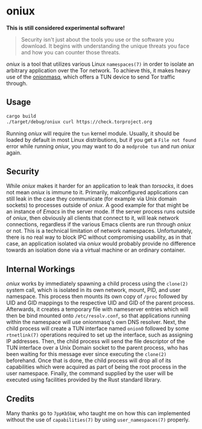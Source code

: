 # oniux

**This is still considered experimental software!**

> Security isn't just about the tools you use or the software you download.
> It begins with understanding the unique threats you face and how you can counter those threats.

*oniux* is a tool that utilizes various Linux `namespaces(7)` in order to isolate
an arbitrary application over the Tor network.  To achieve this, it makes heavy
use of the [onionmasq](https://gitlab.torproject.org/tpo/core/onionmasq), which
offers a TUN device to send Tor traffic through.

## Usage

```sh
cargo build
./target/debug/oniux curl https://check.torproject.org
```

Running *oniux* will require the `tun` kernel module.  Usually, it should be
loaded by default in most Linux distributions, but if you get a `File not found`
error while running *oniux*, you may want to do a `modprobe tun` and run *oniux*
again.

## Security

While *oniux* makes it harder for an application to leak than *torsocks*, it
does not mean *oniux* is immune to it.  Primarily, malconfigured applications
can still leak in the case they communicate (for example via Unix domain
sockets) to processes outside of *oniux*.  A good example for that might be an
instance of *Emacs* in the server mode.  If the server process runs outside of
*oniux*, then obviously all clients that connect to it, will leak network
connections, regardless if the various Emacs clients are run through *oniux* or
not.  This is a technical limitation of network namespaces.  Unfortunately,
there is no real way to block IPC without compromising usability, as in that
case, an application isolated via *oniux* would probably provide no difference
towards an isolation done via a virtual machine or an ordinary container.

## Internal Workings

*oniux* works by immediately spawning a child process using the `clone(2)`
system call, which is isolated in its own network, mount, PID, and user
namespace.  This process then mounts its own copy of `/proc` followed by
UID and GID mappings to the respective UID and GID of the parent process.
Afterwards, it creates a temporary file with nameserver entries which will then
be bind mounted onto `/etc/resolv.conf`, so that applications running within the
namespace will use onionmasq's own DNS resolver.  Next, the child process will
create a TUN interface named `onion0` followed by some `rtnetlink(7)` operations
required to set up the interface, such as assigning IP addresses.  Then, the
child process will send the file descriptor of the TUN interface over a Unix
Domain socket to the parent process, who has been waiting for this message ever
since executing the `clone(2)` beforehand.  Once that is done, the child process
will drop all of its capabilities which were acquired as part of being the root
process in the user namespace.  Finally, the command supplied by the user will
be executed using facilities provided by the Rust standard library.

## Credits

Many thanks go to `7ppKb5bW`, who taught me on how this can implemented without
the use of `capabilities(7)` by using `user_namespaces(7)` properly.
